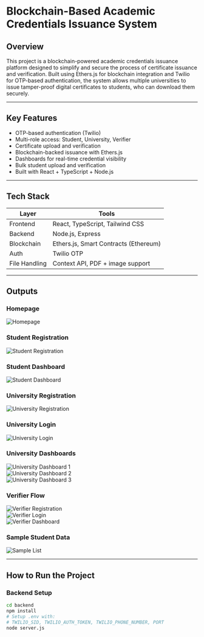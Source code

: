 # Blockchain-Based Academic Credentials Issuance System

## Overview

This project is a blockchain-powered academic credentials issuance platform designed to simplify and secure the process of certificate issuance and verification. Built using Ethers.js for blockchain integration and Twilio for OTP-based authentication, the system allows multiple universities to issue tamper-proof digital certificates to students, who can download them securely.

---

## Key Features

- OTP-based authentication (Twilio)
- Multi-role access: Student, University, Verifier
- Certificate upload and verification
- Blockchain-backed issuance with Ethers.js
- Dashboards for real-time credential visibility
- Bulk student upload and verification
- Built with React + TypeScript + Node.js

---

## Tech Stack

| Layer        | Tools                                |
|--------------|---------------------------------------|
| Frontend     | React, TypeScript, Tailwind CSS       |
| Backend      | Node.js, Express                      |
| Blockchain   | Ethers.js, Smart Contracts (Ethereum) |
| Auth         | Twilio OTP                            |
| File Handling| Context API, PDF + image support      |

---

## Outputs

### Homepage  
![Homepage](src/Images/outputs/1-Homepage.png)

### Student Registration  
![Student Registration](src/Images/outputs/3-Student-Registration.png)

### Student Dashboard  
![Student Dashboard](src/Images/outputs/5-Student-Dashboard.png)

### University Registration  
![University Registration](src/Images/outputs/5-University-Registration.png)

### University Login  
![University Login](src/Images/outputs/6-University-Login.png)

### University Dashboards  
![University Dashboard 1](src/Images/outputs/7-University-Dashboard-1.png)  
![University Dashboard 2](src/Images/outputs/8-University-Dashboard-2.png)  
![University Dashboard 3](src/Images/outputs/9-University-Dashboard-3.png)

### Verifier Flow  
![Verifier Registration](src/Images/outputs/9-Verifier-Registration.png)  
![Verifier Login](src/Images/outputs/10-Verifier-Login-Page.png)  
![Verifier Dashboard](src/Images/outputs/11-Verifier-Dashboard.png)

### Sample Student Data  
![Sample List](src/Images/outputs/12-Sample-Students-List.png)

---

## How to Run the Project

### Backend Setup

```bash
cd backend
npm install
# Setup .env with:
# TWILIO_SID, TWILIO_AUTH_TOKEN, TWILIO_PHONE_NUMBER, PORT
node server.js
